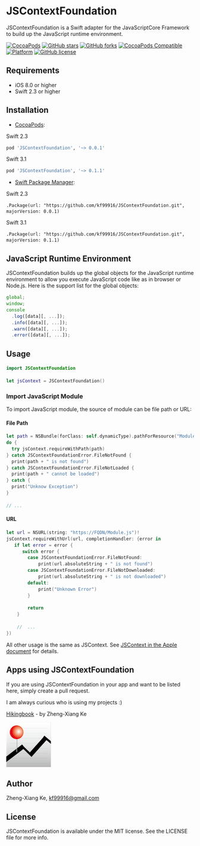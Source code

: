 # JSContextFoundation
JSContextFoundation is a Swift adapter for the JavaScriptCore Framework to build up the JavaScript runtime environment.

[![CocoaPods](https://img.shields.io/cocoapods/dt/JSContextFoundation.svg)](https://cocoapods.org/pods/JSContextFoundation)
[![GitHub stars](https://img.shields.io/github/stars/kf99916/JSContextFoundation.svg)](https://github.com/kf99916/JSContextFoundation/stargazers)
[![GitHub forks](https://img.shields.io/github/forks/kf99916/JSContextFoundation.svg)](https://github.com/kf99916/JSContextFoundation/network)
[![CocoaPods Compatible](https://img.shields.io/cocoapods/v/JSContextFoundation.svg)](https://cocoapods.org/pods/JSContextFoundation)
[![Platform](https://img.shields.io/cocoapods/p/JSContextFoundation.svg)](https://github.com/kf99916/JSContextFoundation)
[![GitHub license](https://img.shields.io/github/license/kf99916/JSContextFoundation.svg)](https://github.com/kf99916/JSContextFoundation/blob/master/LICENSE)

## Requirements

- iOS 8.0 or higher
- Swift 2.3 or higher

## Installation

- [CocoaPods](http://cocoapods.org/):

Swift 2.3
```ruby
pod 'JSContextFoundation', '~> 0.0.1'
```

Swift 3.1
```ruby
pod 'JSContextFoundation', '~> 0.1.1'
```

- [Swift Package Manager](https://swift.org/package-manager/):

Swift 2.3
```
.Package(url: "https://github.com/kf99916/JSContextFoundation.git", majorVersion: 0.0.1)
```

Swift 3.1
```
.Package(url: "https://github.com/kf99916/JSContextFoundation.git", majorVersion: 0.1.1)
```

## JavaScript Runtime Environment
JSContextFoundation builds up the global objects for the JavaScript runtime environment to allow you execute JavaScript code like as in browser or Node.js. Here is the support list for the global objects:

```javascript
global;
window;
console
  .log([data][, ...]);
  .info([data][, ...]);
  .warn([data][, ...]);
  .error([data][, ...]);
```

## Usage

```swift
import JSContextFoundation

let jsContext = JSContextFoundation()
```

### Import JavaScript Module
To import JavaScript module, the source of module can be file path or URL: 
#### File Path

```swift
let path = NSBundle(forClass: self.dynamicType).pathForResource("Module", ofType: "js")!
do {
  try jsContext.requireWithPath(path)
} catch JSContextFoundationError.FileNotFound {
  print(path + " is not found")
} catch JSContextFoundationError.FileNotLoaded {
  print(path + " cannot be loaded")
} catch {
  print("Unknow Exception")
}

// ...
```

#### URL

```swift
let url = NSURL(string: "https://FQDN/Module.js")!
jsContext.requireWithUrl(url, completionHandler: {error in
   if let error = error {
      switch error {
        case JSContextFoundationError.FileNotFound:
            print(url.absoluteString + " is not found")
        case JSContextFoundationError.FileNotDownloaded:
            print(url.absoluteString + " is not downloaded")
        default:
            print("Unknown Error")
        }
        
        return
    }

    //  ...
})
```

All other usage is the same as JSContext. See [JSContext in the Apple document](https://developer.apple.com/library/ios/documentation/JavaScriptCore/Reference/JSContext_Ref/index.html) for details.

## Apps using JSContextFoundation

If you are using JSContextFoundation in your app and want to be listed here, simply create a pull request.

I am always curious who is using my projects :)

[Hikingbook](https://itunes.apple.com/app/id1067838748) - by Zheng-Xiang Ke

![Hikingbook](apps/Hikingbook.png)

## Author

Zheng-Xiang Ke, kf99916@gmail.com

## License
JSContextFoundation is available under the MIT license. See the LICENSE file for more info.

